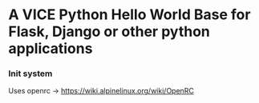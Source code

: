 # A VICE Python Hello World Base for Flask, Django or other python applications


### Init system
Uses openrc -> https://wiki.alpinelinux.org/wiki/OpenRC
